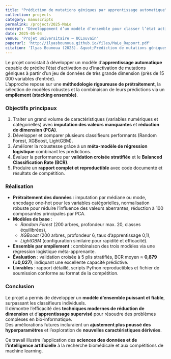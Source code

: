 ```yaml
---
title: "Prédiction de mutations géniques par apprentissage automatique"
collection: projects
category: manuscripts
permalink: /project/2025-MaLe
excerpt: "Développement d’un modèle d’ensemble pour classer l’état actif ou inactif de mutations géniques à partir de données à très haute dimension."
date: 2025-05-04
venue: 'Projet universitaire – UCLouvain'
paperurl: 'http://ilyasbounoua.github.io/files/MaLe_Rapport.pdf'
citation: 'Ilyas Bounoua (2025). &quot;Prédiction de mutations géniques par apprentissage automatique.&quot; <i>LINFO2262 – Projet de compétition</i>.'
---
```


Le projet consistait à développer un modèle d’**apprentissage automatique** capable de prédire l’état d’activation ou d’inactivation de mutations géniques à partir d’un jeu de données de très grande dimension (près de 15 000 variables d’entrée).  
L’approche repose sur une **méthodologie rigoureuse de prétraitement**, la sélection de modèles robustes et la combinaison de leurs prédictions via un **empilement (stacking ensemble)**.

### Objectifs principaux
1. Traiter un grand volume de caractéristiques (variables numériques et catégorielles) avec **imputation des valeurs manquantes** et **réduction de dimension (PCA)**.  
2. Développer et comparer plusieurs classifieurs performants (Random Forest, XGBoost, LightGBM).  
3. Améliorer la robustesse grâce à un **méta-modèle de régression logistique** combinant les prédictions.  
4. Évaluer la performance par **validation croisée stratifiée** et le **Balanced Classification Rate (BCR)**.  
5. Produire un **rapport complet et reproductible** avec code documenté et résultats de compétition.

### Réalisation
- **Prétraitement des données** : imputation par médiane ou mode, encodage one-hot pour les variables catégorielles, normalisation robuste pour réduire l’influence des valeurs aberrantes, réduction à 100 composantes principales par PCA.  
- **Modèles de base** :  
  - *Random Forest* (200 arbres, profondeur max. 20, classes équilibrées),  
  - *XGBoost* (200 arbres, profondeur 6, taux d’apprentissage 0,1),  
  - *LightGBM* (configuration similaire pour rapidité et efficacité).  
- **Ensemble par empilement** : combinaison des trois modèles via une régression logistique méta-apprenante.  
- **Évaluation** : validation croisée à 5 plis stratifiés, BCR moyen ≈ **0,879 (±0,027)**, indiquant une excellente capacité prédictive.  
- **Livrables** : rapport détaillé, scripts Python reproductibles et fichier de soumission conforme au format de la compétition.

### Conclusion
Le projet a permis de développer un **modèle d’ensemble puissant et fiable**, surpassant les classifieurs individuels.  
Il démontre l’efficacité des **techniques modernes de réduction de dimension** et d’**apprentissage supervisé** pour résoudre des problèmes complexes en bio-informatique.  
Des améliorations futures incluraient un **ajustement plus poussé des hyperparamètres** et l’exploration de **nouvelles caractéristiques dérivées**.

Ce travail illustre l’application des **sciences des données et de l’intelligence artificielle** à la recherche biomédicale et aux compétitions de machine learning.